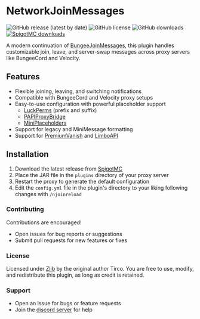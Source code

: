 # NetworkJoinMessages

![GitHub release (latest by date)](https://img.shields.io/github/v/release/RagingTech/NetworkJoinMessages)
![GitHub license](https://img.shields.io/github/license/RagingTech/NetworkJoinMessages)
![GitHub downloads](https://img.shields.io/github/downloads/RagingTech/NetworkJoinMessages/total)
[![SpigotMC downloads](https://img.shields.io/spiget/downloads/118643?label=SpigotMC%20downloads)](https://www.spigotmc.org/resources/118643/)

A modern continuation of [BungeeJoinMessages](https://github.com/Tirco/BungeeJoinMessages), this plugin handles customizable join, leave, and server-swap messages across proxy servers like BungeeCord and Velocity.

## Features
- Flexible joining, leaving, and switching notifications
- Compatible with BungeeCord and Velocity proxy setups
- Easy-to-use configuration with powerful placeholder support
  - [LuckPerms](https://luckperms.net/) (prefix and suffix)
  - [PAPIProxyBridge](https://www.spigotmc.org/resources/papiproxybridge.108415/)
  - [MiniPlaceholders](https://modrinth.com/plugin/miniplaceholders)
- Support for legacy and MiniMessage formatting
- Support for [PremiumVanish](https://www.spigotmc.org/resources/premiumvanish-stay-hidden-bungee-velocity-support.14404/) and [LimboAPI](https://github.com/Elytrium/LimboAPI)

## Installation
1. Download the latest release from [SpigotMC](https://www.spigotmc.org/resources/118643/)
2. Place the JAR file in the `plugins` directory of your proxy server
3. Restart the proxy to generate the default configuration
4. Edit the `config.yml` file in the plugin's directory to your liking following changes with `/njoinreload`

### Contributing

Contributions are encouraged!

- Open issues for bug reports or suggestions
- Submit pull requests for new features or fixes

### License

Licensed under [Zlib](https://zlib.net/zlib_license.html) by the original author Tirco. You are free to use, modify, and redistribute this plugin, as long as credit is retained.

### Support

- Open an issue for bugs or feature requests
- Join the [discord server](https://earthcow.xyz/discord) for help

